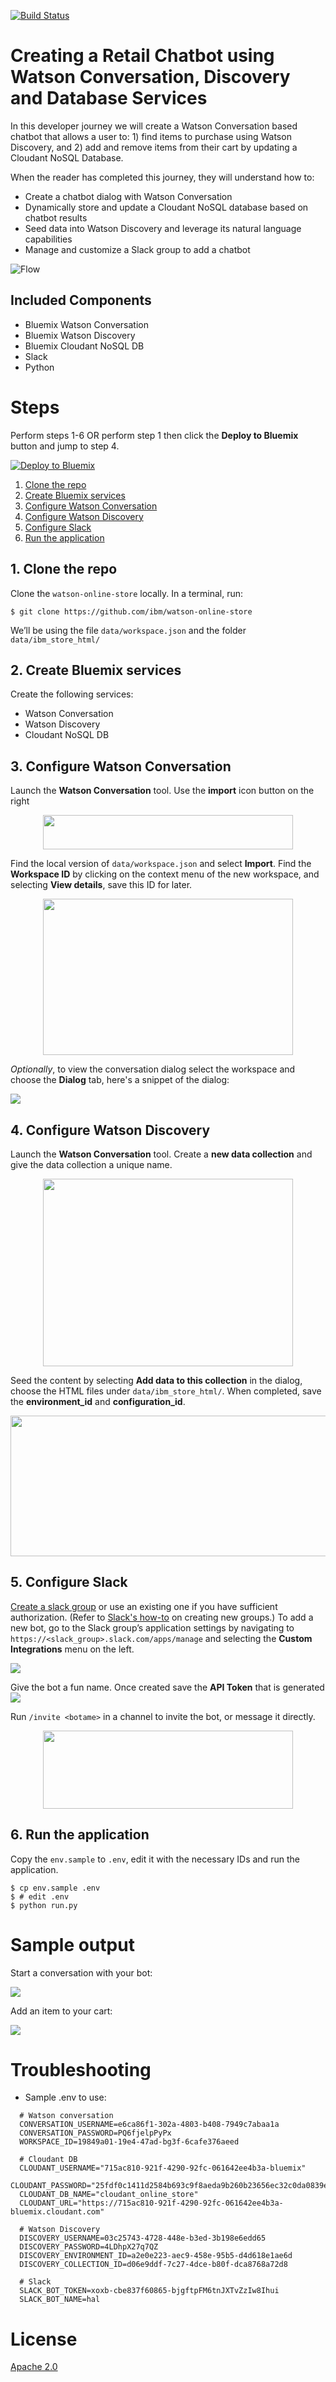 [![Build Status](https://travis-ci.org/IBM/watson-online-store.svg?branch=master)](https://travis-ci.org/IBM/watson-online-store)

# Creating a Retail Chatbot using Watson Conversation, Discovery and Database Services

In this developer journey we will create a Watson Conversation based chatbot
that allows a user to: 1) find items to purchase using Watson Discovery, and
2) add and remove items from their cart by updating a Cloudant NoSQL Database.

When the reader has completed this journey, they will understand how to:

* Create a chatbot dialog with Watson Conversation
* Dynamically store and update a Cloudant NoSQL database based on chatbot results
* Seed data into Watson Discovery and leverage its natural language capabilities
* Manage and customize a Slack group to add a chatbot

![Flow](doc/source/images/architecture.png)

## Included Components
- Bluemix Watson Conversation
- Bluemix Watson Discovery
- Bluemix Cloudant NoSQL DB
- Slack
- Python

# Steps

Perform steps 1-6 OR perform step 1 then click the **Deploy to Bluemix** button and jump to step 4.

[![Deploy to Bluemix](https://bluemix.net/deploy/button.png)](https://bluemix.net/deploy?repository=https://github.com/ibm/watson-online-store)

1. [Clone the repo](#1-clone-the-repo)
2. [Create Bluemix services](#2-create-bluemix-services)
3. [Configure Watson Conversation](#3-configure-watson-conversation)
4. [Configure Watson Discovery](#4-configure-watson-discovery)
5. [Configure Slack](#5-configure-slack)
6. [Run the application](#6-run-the-application)

## 1. Clone the repo

Clone the `watson-online-store` locally. In a terminal, run:

  `$ git clone https://github.com/ibm/watson-online-store`

We’ll be using the file `data/workspace.json` and the folder `data/ibm_store_html/`

## 2. Create Bluemix services

Create the following services:

  * Watson Conversation
  * Watson Discovery
  * Cloudant NoSQL DB

## 3. Configure Watson Conversation

Launch the **Watson Conversation** tool. Use the **import** icon button on the right

<p align="center">
  <img width="400" height="55" src="doc/source/images/import_conversation_workspace.png">
</p>

Find the local version of `data/workspace.json` and select **Import**. Find the
**Workspace ID** by clicking on the context menu of the new workspace, and selecting
**View details**, save this ID for later.

<p align="center">
  <img width="400" height="250" src="doc/source/images/open_conversation_menu.png">
</p>

*Optionally*, to view the conversation dialog select the workspace and choose the
**Dialog** tab, here's a snippet of the dialog:

![](doc/source/images/dialog.png)

## 4. Configure Watson Discovery

Launch the **Watson Conversation** tool. Create a **new data collection** and give the data
collection a unique name.

<p align="center">
  <img width="400" height="300" src="doc/source/images/name_discovery.png">
</p>

Seed the content by selecting **Add data to this collection** in the dialog,
choose the HTML files under `data/ibm_store_html/`. When completed, save the
**environment_id** and **configuration_id**.

<p align="center">
  <img width="800" height="225" src="doc/source/images/view_discovery_ids.png">
</p>

## 5. Configure Slack

[Create a slack group](https://slack.com/create) or use an existing one if you
have sufficient authorization. (Refer to [Slack's how-to](https://get.slack.help/hc/en-us/articles/206845317-Create-a-Slack-team)
on creating new groups.) To add a new bot, go to the Slack group’s application settings
by navigating to `https://<slack_group>.slack.com/apps/manage` and selecting the
**Custom Integrations** menu on the left.

![](doc/source/images/manage_slack_settings.png)

Give the bot a fun name. Once created save the **API Token** that is generated
![](doc/source/images/view_bot_token.png)

Run `/invite <botame>` in a channel to invite the bot, or message it directly.

<p align="center">
  <img width="400" height="125" src="doc/source/images/invite_bot.png">
</p>

## 6. Run the application

Copy the `env.sample` to `.env`, edit it with the necessary IDs and run the application.

```
$ cp env.sample .env
$ # edit .env
$ python run.py
```

# Sample output

Start a conversation with your bot:

![](doc/source/images/convo_init.png)

Add an item to your cart:

![](doc/source/images/convo_add.png)

# Troubleshooting

* Sample .env to use:

```
  # Watson conversation
  CONVERSATION_USERNAME=e6ca86f1-302a-4803-b408-7949c7abaa1a
  CONVERSATION_PASSWORD=PQ6fjelpPyPx
  WORKSPACE_ID=19849a01-19e4-47ad-bg3f-6cafe376aeed

  # Cloudant DB
  CLOUDANT_USERNAME="715ac810-921f-4290-92fc-061642ee4b3a-bluemix"
  CLOUDANT_PASSWORD="25fdf0c1411d2584b693c9f8aeda9b260b23656ec32c0da0839ed1cf7c2bd594"
  CLOUDANT_DB_NAME="cloudant_online_store"
  CLOUDANT_URL="https://715ac810-921f-4290-92fc-061642ee4b3a-bluemix.cloudant.com"

  # Watson Discovery
  DISCOVERY_USERNAME=03c25743-4728-448e-b3ed-3b198e6edd65
  DISCOVERY_PASSWORD=4LDhpX27q7QZ
  DISCOVERY_ENVIRONMENT_ID=a2e0e223-aec9-458e-95b5-d4d618e1ae6d
  DISCOVERY_COLLECTION_ID=d06e9ddf-7c27-4dce-b80f-dca8768a72d8

  # Slack
  SLACK_BOT_TOKEN=xoxb-cbe837f60865-bjgftpFM6tnJXTvZzIw8Ihui
  SLACK_BOT_NAME=hal
```

# License

[Apache 2.0](LICENSE.txt)
